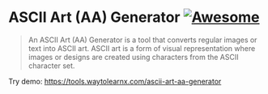# ASCII Art (AA) Generator [![Awesome](https://cdn.rawgit.com/sindresorhus/awesome/d7305f38d29fed78fa85652e3a63e154dd8e8829/media/badge.svg)](https://github.com/sindresorhus/awesome)

>An ASCII Art (AA) Generator is a tool that converts regular images or text into ASCII art. ASCII art is a form of visual representation where images or designs are created using characters from the ASCII character set.

Try demo: https://tools.waytolearnx.com/ascii-art-aa-generator
